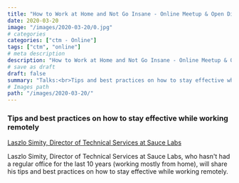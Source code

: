 ```yaml
---
title: "How to Work at Home and Not Go Insane - Online Meetup & Open Discussion"
date: 2020-03-20
image: "/images/2020-03-20/0.jpg"
# categories
categories: ["ctm - Online"]
tags: ["ctm", "online"]
# meta description
description: "How to Work at Home and Not Go Insane - Online Meetup & Open Discussion"
# save as draft
draft: false
summary: "Talks:<br>Tips and best practices on how to stay effective while working remotely (Laszlo Simity)"
# Images path
path: "/images/2020-03-20/"
---
```


### Tips and best practices on how to stay effective while working remotely
[Laszlo Simity, Director of Technical Services at Sauce Labs](https://www.linkedin.com/in/laszlosimity/)

Laszlo Simity, Director of Technical Services at Sauce Labs, who hasn't 
had a regular office for the last 10 years (working mostly from home), 
will share his tips and best practices on how to stay effective while 
working remotely.